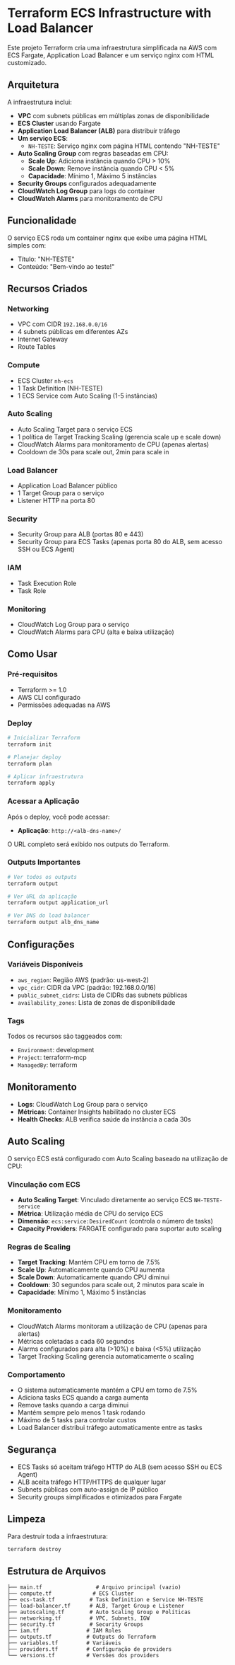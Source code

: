 # Terraform ECS Infrastructure with Load Balancer

Este projeto Terraform cria uma infraestrutura simplificada na AWS com ECS Fargate, Application Load Balancer e um serviço nginx com HTML customizado.

## Arquitetura

A infraestrutura inclui:

- **VPC** com subnets públicas em múltiplas zonas de disponibilidade
- **ECS Cluster** usando Fargate
- **Application Load Balancer (ALB)** para distribuir tráfego
- **Um serviço ECS**:
  - `NH-TESTE`: Serviço nginx com página HTML contendo "NH-TESTE"
- **Auto Scaling Group** com regras baseadas em CPU:
  - **Scale Up**: Adiciona instância quando CPU > 10%
  - **Scale Down**: Remove instância quando CPU < 5%
  - **Capacidade**: Mínimo 1, Máximo 5 instâncias
- **Security Groups** configurados adequadamente
- **CloudWatch Log Group** para logs do container
- **CloudWatch Alarms** para monitoramento de CPU

## Funcionalidade

O serviço ECS roda um container nginx que exibe uma página HTML simples com:
- Título: "NH-TESTE"
- Conteúdo: "Bem-vindo ao teste!"

## Recursos Criados

### Networking
- VPC com CIDR `192.168.0.0/16`
- 4 subnets públicas em diferentes AZs
- Internet Gateway
- Route Tables

### Compute
- ECS Cluster `nh-ecs`
- 1 Task Definition (NH-TESTE)
- 1 ECS Service com Auto Scaling (1-5 instâncias)

### Auto Scaling
- Auto Scaling Target para o serviço ECS
- 1 política de Target Tracking Scaling (gerencia scale up e scale down)
- CloudWatch Alarms para monitoramento de CPU (apenas alertas)
- Cooldown de 30s para scale out, 2min para scale in

### Load Balancer
- Application Load Balancer público
- 1 Target Group para o serviço
- Listener HTTP na porta 80

### Security
- Security Group para ALB (portas 80 e 443)
- Security Group para ECS Tasks (apenas porta 80 do ALB, sem acesso SSH ou ECS Agent)

### IAM
- Task Execution Role
- Task Role

### Monitoring
- CloudWatch Log Group para o serviço
- CloudWatch Alarms para CPU (alta e baixa utilização)

## Como Usar

### Pré-requisitos
- Terraform >= 1.0
- AWS CLI configurado
- Permissões adequadas na AWS

### Deploy
```bash
# Inicializar Terraform
terraform init

# Planejar deploy
terraform plan

# Aplicar infraestrutura
terraform apply
```

### Acessar a Aplicação

Após o deploy, você pode acessar:

- **Aplicação**: `http://<alb-dns-name>/`

O URL completo será exibido nos outputs do Terraform.

### Outputs Importantes

```bash
# Ver todos os outputs
terraform output

# Ver URL da aplicação
terraform output application_url

# Ver DNS do load balancer
terraform output alb_dns_name
```

## Configurações

### Variáveis Disponíveis

- `aws_region`: Região AWS (padrão: us-west-2)
- `vpc_cidr`: CIDR da VPC (padrão: 192.168.0.0/16)
- `public_subnet_cidrs`: Lista de CIDRs das subnets públicas
- `availability_zones`: Lista de zonas de disponibilidade

### Tags

Todos os recursos são taggeados com:
- `Environment`: development
- `Project`: terraform-mcp
- `ManagedBy`: terraform

## Monitoramento

- **Logs**: CloudWatch Log Group para o serviço
- **Métricas**: Container Insights habilitado no cluster ECS
- **Health Checks**: ALB verifica saúde da instância a cada 30s

## Auto Scaling

O serviço ECS está configurado com Auto Scaling baseado na utilização de CPU:

### Vinculação com ECS
- **Auto Scaling Target**: Vinculado diretamente ao serviço ECS `NH-TESTE-service`
- **Métrica**: Utilização média de CPU do serviço ECS
- **Dimensão**: `ecs:service:DesiredCount` (controla o número de tasks)
- **Capacity Providers**: FARGATE configurado para suportar auto scaling

### Regras de Scaling
- **Target Tracking**: Mantém CPU em torno de 7.5%
- **Scale Up**: Automaticamente quando CPU aumenta
- **Scale Down**: Automaticamente quando CPU diminui
- **Cooldown**: 30 segundos para scale out, 2 minutos para scale in
- **Capacidade**: Mínimo 1, Máximo 5 instâncias

### Monitoramento
- CloudWatch Alarms monitoram a utilização de CPU (apenas para alertas)
- Métricas coletadas a cada 60 segundos
- Alarms configurados para alta (>10%) e baixa (<5%) utilização
- Target Tracking Scaling gerencia automaticamente o scaling

### Comportamento
- O sistema automaticamente mantém a CPU em torno de 7.5%
- Adiciona tasks ECS quando a carga aumenta
- Remove tasks quando a carga diminui
- Mantém sempre pelo menos 1 task rodando
- Máximo de 5 tasks para controlar custos
- Load Balancer distribui tráfego automaticamente entre as tasks

## Segurança

- ECS Tasks só aceitam tráfego HTTP do ALB (sem acesso SSH ou ECS Agent)
- ALB aceita tráfego HTTP/HTTPS de qualquer lugar
- Subnets públicas com auto-assign de IP público
- Security groups simplificados e otimizados para Fargate

## Limpeza

Para destruir toda a infraestrutura:

```bash
terraform destroy
```

## Estrutura de Arquivos

```
├── main.tf                 # Arquivo principal (vazio)
├── compute.tf             # ECS Cluster
├── ecs-task.tf           # Task Definition e Service NH-TESTE
├── load-balancer.tf      # ALB, Target Group e Listener
├── autoscaling.tf        # Auto Scaling Group e Políticas
├── networking.tf         # VPC, Subnets, IGW
├── security.tf           # Security Groups
├── iam.tf               # IAM Roles
├── outputs.tf           # Outputs do Terraform
├── variables.tf         # Variáveis
├── providers.tf         # Configuração de providers
└── versions.tf          # Versões dos providers
``` 